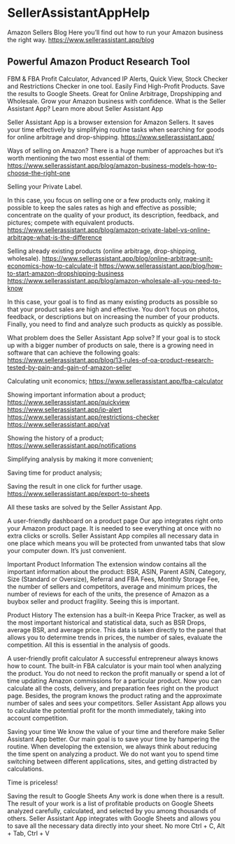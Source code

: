 # SellerAssistantAppHelp
Amazon Sellers Blog
Here you’ll find out how to run your Amazon business the right way. 
https://www.sellerassistant.app/blog
## Powerful Amazon Product Research Tool
FBM & FBA Profit Calculator, Advanced IP Alerts, Quick View, Stock Checker and Restrictions Checker in one tool. Easily Find High-Profit Products. Save the results to Google Sheets. Great for Online Arbitrage, Dropshipping and Wholesale. Grow your Amazon business with confidence.
What is the Seller Assistant App?
Learn more about Seller Assistant App

Seller Assistant App is a browser extension for Amazon Sellers. It saves your time effectively by simplifying routine tasks when searching for goods for online arbitrage and drop-shipping.
https://www.sellerassistant.app/

Ways of selling on Amazon?
There is a huge number of approaches but it’s worth mentioning the two most essential of them:
https://www.sellerassistant.app/blog/amazon-business-models-how-to-choose-the-right-one

Selling your Private Label.

In this case, you focus on selling one or a few products only, making it possible to keep the sales rates as high and effective as possible; concentrate on the quality of your product, its description, feedback, and pictures; compete with equivalent products.
https://www.sellerassistant.app/blog/amazon-private-label-vs-online-arbitrage-what-is-the-difference

Selling already existing products (online arbitrage, drop-shipping, wholesale).
https://www.sellerassistant.app/blog/online-arbitrage-unit-economics-how-to-calculate-it
https://www.sellerassistant.app/blog/how-to-start-amazon-dropshipping-business
https://www.sellerassistant.app/blog/amazon-wholesale-all-you-need-to-know

In this case, your goal is to find as many existing products as possible so that your product sales are high and effective. You don’t focus on photos, feedback, or descriptions but on increasing the number of your products. Finally, you need to find and analyze such products as quickly as possible.

What problem does the Seller Assistant App solve?
If your goal is to stock up with a bigger number of products on sale, there is a growing need in software that can achieve the following goals:
https://www.sellerassistant.app/blog/13-rules-of-oa-product-research-tested-by-pain-and-gain-of-amazon-seller

Calculating unit economics;
https://www.sellerassistant.app/fba-calculator

Showing important information about a product;
https://www.sellerassistant.app/quickview
https://www.sellerassistant.app/ip-alert
https://www.sellerassistant.app/restrictions-checker
https://www.sellerassistant.app/vat

Showing the history of a product;
https://www.sellerassistant.app/notifications

Simplifying analysis by making it more convenient;

Saving time for product analysis;

Saving the result in one click for further usage.
https://www.sellerassistant.app/export-to-sheets

All these tasks are solved by the Seller Assistant App.

A user-friendly dashboard on a product page
Our app integrates right onto your Amazon product page. It is needed to see everything at once with no extra clicks or scrolls. 
Seller Assistant App compiles all necessary data in one place which means you will be protected from unwanted tabs that slow your computer down.
It’s just convenient.

Important Product Information
The extension window contains all the important information about the product: BSR, ASIN, Parent ASIN, Category, Size (Standard or Oversize), Referral and FBA Fees, Monthly Storage Fee, the number of sellers and competitors, average and minimum prices, the number of reviews for each of the units, the presence of Amazon as a buybox seller and product fragility. Seeing this is important.

Product History
The extension has a built-in Keepa Price Tracker, as well as the most important historical and statistical data, such as BSR Drops, average BSR, and average price. 
This data is taken directly to the panel that allows you to determine trends in prices, the number of sales, evaluate the competition. All this is essential in the analysis of goods.


A user-friendly profit calculator
A successful entrepreneur always knows how to count. 
The built-in FBA calculator is your main tool when analyzing the product. 
You do not need to reckon the profit manually or spend a lot of time updating Amazon commissions for a particular product. 
Now you can calculate all the costs, delivery, and preparation fees right on the product page. Besides, the program knows the product rating and the approximate number of sales and sees your competitors. 
Seller Assistant App allows you to calculate the potential profit for the month immediately, taking into account competition.

Saving your time
We know the value of your time and therefore make Seller Assistant App better. 
Our main goal is to save your time by hampering the routine. 
When developing the extension, we always think about reducing the time spent on analyzing a product. We do not want you to spend time switching between different applications, sites, and getting distracted by calculations.

Time is priceless!

Saving the result to Google Sheets
Any work is done when there is a result. 
The result of your work is a list of profitable products on Google Sheets analyzed carefully, calculated, and selected by you among thousands of others. 
Seller Assistant App integrates with Google Sheets and allows you to save all the necessary data directly into your sheet. No more Ctrl + C, Alt + Tab, Ctrl + V
